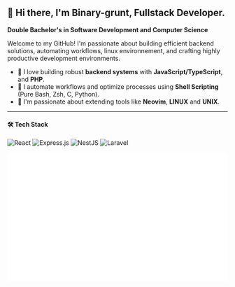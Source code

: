## 👋 Hi there, I'm Binary-grunt, Fullstack Developer.

**Double Bachelor's in Software Development and Computer Science**

Welcome to my GitHub! I'm passionate about building efficient backend solutions, automating workflows, linux environnement, and crafting highly productive development environments.

- 🔧 I love building robust **backend systems** with **JavaScript/TypeScript**, and **PHP**.
- 🐚 I automate workflows and optimize processes using **Shell Scripting** (Pure Bash, Zsh, C, Python).
- 🌙 I'm passionate about extending tools like **Neovim**, **LINUX** and **UNIX**.

---
#### 🛠️ Tech Stack
![React](https://shields.io/badge/react-black?logo=react&style=for-the-badge)
![Express.js](https://img.shields.io/badge/express.js-%23404d59.svg?style=for-the-badge&logo=express&logoColor=%2361DAFB)
![NestJS](https://img.shields.io/badge/nestjs-%23E0234E.svg?style=for-the-badge&logo=nestjs&logoColor=white)
![Laravel](https://img.shields.io/badge/laravel-%23FF2D20.svg?style=for-the-badge&logo=laravel&logoColor=white)

![](https://raw.githubusercontent.com/Binary-Blade/github-stats/master/generated/languages.svg#gh-dark-mode-only)
